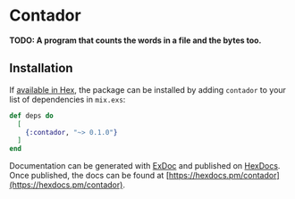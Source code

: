 # Contador

**TODO: A program that counts the words in a file and the bytes too.**

## Installation

If [available in Hex](https://hex.pm/docs/publish), the package can be installed
by adding `contador` to your list of dependencies in `mix.exs`:

```elixir
def deps do
  [
    {:contador, "~> 0.1.0"}
  ]
end
```

Documentation can be generated with [ExDoc](https://github.com/elixir-lang/ex_doc)
and published on [HexDocs](https://hexdocs.pm). Once published, the docs can
be found at [https://hexdocs.pm/contador](https://hexdocs.pm/contador).

